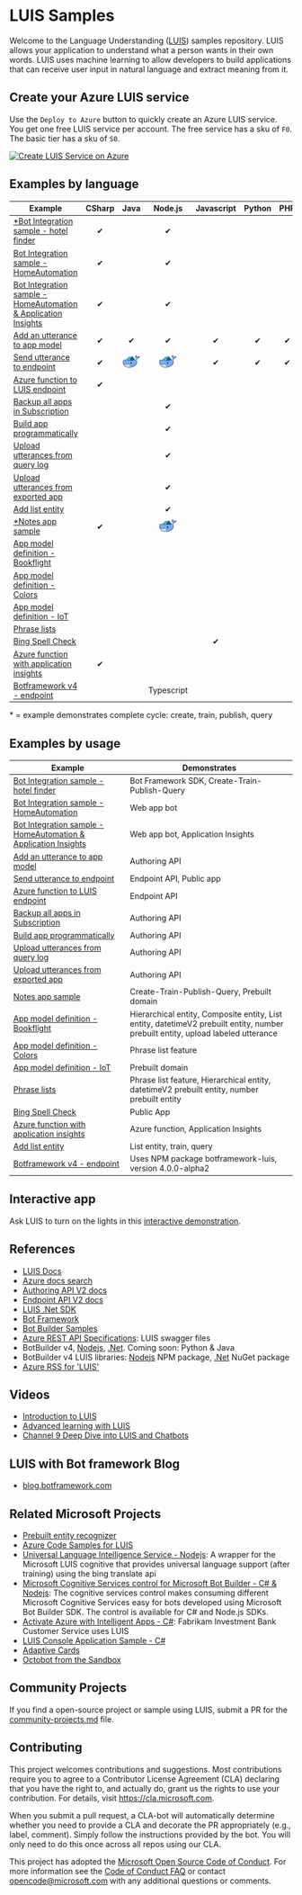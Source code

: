 
# LUIS Samples

Welcome to the Language Understanding ([LUIS](https://azure.microsoft.com/en-us/services/cognitive-services/language-understanding-intelligent-service/)) samples repository. LUIS allows your application to understand what a person wants in their own words. LUIS uses machine learning to allow developers to build applications that can receive user input in natural language and extract meaning from it.

## Create your Azure LUIS service

Use the `Deploy to Azure` button to quickly create an Azure LUIS service. You get one free LUIS service per account. The free service has a sku of `F0`. The basic tier has a sku of `S0`.

[![Create LUIS Service on Azure](http://azuredeploy.net/deploybutton.png)](https://azuredeploy.net/)

## Examples by language

|Example| CSharp | Java | Node.js | Javascript | Python | PHP | Ruby| JSON | 
| -- | :--: | :--: | :--: | :--: | :--: | :--: | :--: | :--: |
|[*Bot Integration sample - hotel finder](./bot-integration-samples/hotel-finder/) |  ✔ | | ✔ |||||
|[Bot Integration sample - HomeAutomation](./documentation-samples/tutorial-web-app-bot) |  ✔ | | ✔ |||||
|[Bot Integration sample - HomeAutomation & Application Insights](./documentation-samples/tutorial-web-app-bot-application-insights) | ✔  | | ✔ |||||
|[Add an utterance to app model](./documentation-samples/authoring-api-samples/) | ✔ | ✔ | ✔ | ✔ | ✔ | ✔ | ✔ ||
|[Send utterance to endpoint](./documentation-samples/endpoint-api-samples/) | ✔ | ![Docker](./media/docker-logo.png) | ![Docker](./media/docker-logo.png) | ✔ | ✔ | ✔ | ✔ ||
|[Azure function to LUIS endpoint](./examples/azure-function-endpoint/) | ✔ ||||||||
|[Backup all apps in Subscription](./examples/backup/) | |  |✔||||||
|[Build app programmatically](examples/build-app-programmatically-csv) | |  |✔||||||
|[Upload utterances from query log](./examples/demo-upload-example-utterances/demo-Upload-utterances-from-querylog) | |  |✔||||||
|[Upload utterances from exported app](./examples/demo-upload-example-utterances/demo-upload-utterances-from-exported-luis-app/) | |  |✔||||||
|[Add list entity](./documentation-samples/tutorial-list-entity/) | |  |✔||||||
|[*Notes app sample ](./examples/notes-app/) | ✔  | | ![Docker](./media/docker-logo.png) |||||
|[App model definition - Bookflight](./documentation-samples/Examples-BookFlight/) |||||||| ✔ |
|[App model definition - Colors](./documentation-samples/Examples-Colors/) |||||||| ✔ |
|[App model definition - IoT](./documentation-samples/examples-IoT) |||||||| ✔ |
|[Phrase lists](./examples/phrase_list) | |  ||||||✔|
|[Bing Spell Check](./examples/bing-spell-check) | |  ||✔|||||
|[Azure function with application insights](./examples/azure-function-application-insights-endpoint) |✔ |  |||||||
|[Botframework v4 - endpoint](./examples/botframework/v4/Nodejs/endpoint-query)|||Typescript||||

\* = example demonstrates complete cycle: create, train, publish, query

## Examples by usage

|Example|Demonstrates|
|--|--|
|[Bot Integration sample - hotel finder](./bot-integration-samples/hotel-finder/) |Bot Framework SDK, Create-Train-Publish-Query |
|[Bot Integration sample - HomeAutomation](./documentation-samples/tutorial-web-app-bot) |Web app bot |
|[Bot Integration sample - HomeAutomation & Application Insights](./documentation-samples/tutorial-web-app-bot-application-insights) |Web app bot, Application Insights |
|[Add an utterance to app model](./documentation-samples/authoring-api-samples/) |Authoring API |
|[Send utterance to endpoint](./documentation-samples/endpoint-api-samples/) |Endpoint API, Public app |
|[Azure function to LUIS endpoint](./examples/azure-function-endpoint/) |Endpoint API |
|[Backup all apps in Subscription](./examples/backup/) |Authoring API |
|[Build app programmatically](examples/build-app-programmatically-csv) |Authoring API |
|[Upload utterances from query log](./examples/demo-upload-example-utterances/demo-Upload-utterances-from-querylog) |Authoring API |
|[Upload utterances from exported app](./examples/demo-upload-example-utterances/demo-upload-utterances-from-exported-luis-app/) |Authoring API |
|[Notes app sample ](./examples/notes-app/) |Create-Train-Publish-Query, Prebuilt domain |
|[App model definition - Bookflight](./documentation-samples/Examples-BookFlight/) |Hierarchical entity, Composite entity, List entity, datetimeV2 prebuilt entity, number prebuilt entity, upload labeled utterance|
|[App model definition - Colors](./documentation-samples/Examples-Colors/) |Phrase list feature|
|[App model definition - IoT](./documentation-samples/examples-IoT) |Prebuilt domain|
|[Phrase lists](./examples/phrase_list) |Phrase list feature, Hierarchical entity, datetimeV2 prebuilt entity, number prebuilt entity |
|[Bing Spell Check](./examples/bing-spell-check) |Public App |
|[Azure function with application insights](./examples/azure-function-application-insights-endpoint) |Azure function, Application Insights |
|[Add list entity](./documentation-samples/tutorial-list-entity/) |List entity, train, query|
|[Botframework v4 - endpoint](./examples/botframework/v4/Nodejs/endpoint-query)|Uses NPM package botframework-luis, version 4.0.0-alpha2|

## Interactive app
Ask LUIS to turn on the lights in this [interactive demonstration](https://azure.microsoft.com/en-us/services/cognitive-services/language-understanding-intelligent-service/).

## References

* [LUIS Docs](https://docs.microsoft.com/azure/cognitive-services/LUIS/)
* [Azure docs search](https://docs.microsoft.com/search/index?search=LUIS)
* [Authoring API V2 docs](https://aka.ms/luis-authoring-api)
* [Endpoint API V2 docs](https://aka.ms/luis-endpoint-apis)
* [LUIS .Net SDK](https://github.com/Azure/azure-sdk-for-net/tree/psSdkJson6/src/SDKs/CognitiveServices/dataPlane/Language)
* [Bot Framework](https://docs.microsoft.com/bot-framework/)
* [Bot Builder Samples](https://github.com/Microsoft/BotBuilder-Samples)
* [Azure REST API Specifications](https://github.com/Azure/azure-rest-api-specs/tree/master/specification/cognitiveservices/data-plane/LUIS): LUIS swagger files
* BotBuilder v4, [Nodejs](https://github.com/Microsoft/botbuilder-js), [.Net](https://github.com/Microsoft/botbuilder-dotnet). Coming soon: Python & Java
* BotBuilder v4 LUIS libraries: [Nodejs](https://www.npmjs.com/package/botframework-luis) NPM package, [.Net](https://www.nuget.org/packages/Microsoft.Bot.Builder.Ai/) NuGet package
* [Azure RSS for 'LUIS'](https://docs.microsoft.com/api/search/rss?search=LUIS&locale=en-us)


## Videos

* [Introduction to LUIS](https://aka.ms/luis-intro-video)
* [Advanced learning with LUIS](https://www.youtube.com/watch?v=39L0Gv2EcSk)
* [Channel 9 Deep Dive into LUIS and Chatbots](https://channel9.msdn.com/Blogs/MVP-Azure/Cognitive-Services-Episode-3-Deep-dive-into-LUIS-and-Chatbots)

## LUIS with Bot framework Blog
* [blog.botframework.com](https://blog.botframework.com/category/luis/)

## Related Microsoft Projects

* [Prebuilt entity recognizer](https://github.com/Microsoft/Recognizers-Text)
* [Azure Code Samples for LUIS](https://azure.microsoft.com/resources/samples/?sort=0&term=Luis)
* [Universal Language Intelligence Service - Nodejs](https://github.com/Microsoft/Universal-Language-Intelligence-Service): A wrapper for the Microsoft LUIS cognitive that provides universal language support (after training) using the bing translate api
* [Microsoft Cognitive Services control for Microsoft Bot Builder - C# & Nodejs](https://github.com/Microsoft/BotBuilder-CognitiveServices): The cognitive services control makes consuming different Microsoft Cognitive Services easy for bots developed using Microsoft Bot Builder SDK. The control is available for C# and Node.js SDKs.
* [Activate Azure with Intelligent Apps - C#](https://github.com/Microsoft/intelligent-apps): Fabrikam Investment Bank Customer Service uses LUIS
* [LUIS Console Application Sample - C#](https://github.com/Azure-Samples/Cognitive-Services-LUIS-Console-Application)
* [Adaptive Cards](https://github.com/Microsoft/AdaptiveCards/)
* [Octobot from the Sandbox](https://docs.microsoft.com/sandbox/demos/octobot)

## Community Projects
If you find a open-source project or sample using LUIS, submit a PR for the [community-projects.md](community-projects.md) file.

## Contributing

This project welcomes contributions and suggestions.  Most contributions require you to agree to a
Contributor License Agreement (CLA) declaring that you have the right to, and actually do, grant us
the rights to use your contribution. For details, visit https://cla.microsoft.com.

When you submit a pull request, a CLA-bot will automatically determine whether you need to provide
a CLA and decorate the PR appropriately (e.g., label, comment). Simply follow the instructions
provided by the bot. You will only need to do this once across all repos using our CLA.

This project has adopted the [Microsoft Open Source Code of Conduct](https://opensource.microsoft.com/codeofconduct/).
For more information see the [Code of Conduct FAQ](https://opensource.microsoft.com/codeofconduct/faq/) or
contact [opencode@microsoft.com](mailto:opencode@microsoft.com) with any additional questions or comments.

